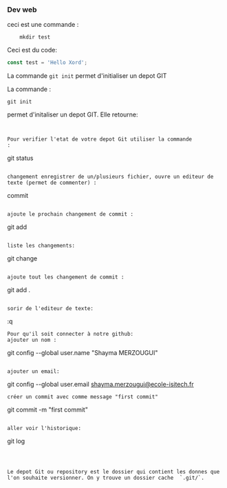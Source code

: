 ### Dev web

ceci est une commande :
``` shell
    mkdir test
```

Ceci est du code:
``` javascript 
const test = 'Hello Xord';
``` 

La commande `git init` permet d'initialiser un depot GIT

La commande :
```
git init
```
permet d'initaliser un depot GIT. Elle retourne:
```


Pour verifier l'etat de votre depot Git utiliser la commande
:
```
git status
```

changement enregistrer de un/plusieurs fichier, ouvre un editeur de texte (permet de commenter) :
```
commit 
```

ajoute le prochain changement de commit :
```
git add
```

liste les changements:
```
git change
```

ajoute tout les changement de commit :
```
git add . 
```

sorir de l'editeur de texte:
```
:q
```
Pour qu'il soit connecter à notre github:
ajouter un nom :
```
git config --global user.name "Shayma MERZOUGUI"
```

ajouter un email:
```
git config --global user.email shayma.merzougui@ecole-isitech.fr
```
créer un commit avec comme message "first commit"
```
git commit -m "first commit"
```

aller voir l'historique:
```
git log
```



Le depot Git ou repository est le dossier qui contient les donnes que l'on souhaite versionner. On y trouve un dossier cache  `.git/`. 
